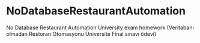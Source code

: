 # NoDatabaseRestaurantAutomation
 No Database Restaurant Automation University exam homework (Veritabanı olmadan Restoran Otomasyonu Üniversite Final sınavı ödevi)
